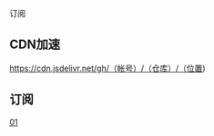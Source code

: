 订阅

## CDN加速
https://cdn.jsdelivr.net/gh/（帐号）/（仓库）/（位置)


## 订阅
[01](https://cdn.jsdelivr.net/gh/air2006/V2RAY-SS/01(%E8%AE%A2%E9%98%85).txt)
